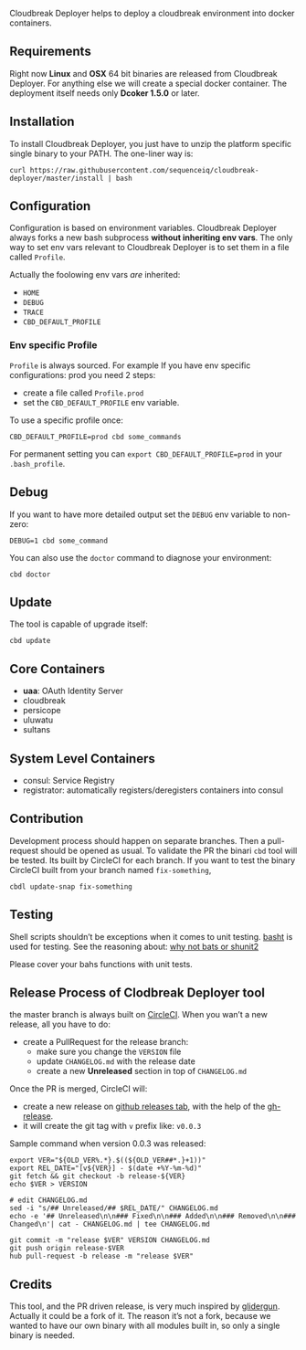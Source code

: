 Cloudbreak Deployer helps to deploy a cloudbreak environment into docker containers.

## Requirements

Right now **Linux** and **OSX** 64 bit binaries are released from Cloudbreak Deployer. For anything else we will create a special docker container.
The deployment itself needs only **Dcoker 1.5.0** or later.

## Installation

To install Cloudbreak Deployer, you just have to unzip the platform specific
single binary to your PATH. The one-liner way is:

```
curl https://raw.githubusercontent.com/sequenceiq/cloudbreak-deployer/master/install | bash
```

## Configuration

Configuration is based on environment variables. Cloudbreak Deployer always forks a new
bash subprocess **without inheriting env vars**. The only way to set env vars relevant to 
Cloudbreak Deployer is to set them in a file called `Profile`.

Actually the foolowing env vars _are_ inherited: 
- `HOME`
- `DEBUG`
- `TRACE`
- `CBD_DEFAULT_PROFILE`


### Env specific Profile

`Profile` is always sourced. For example If you have env specific configurations: prod you need
2 steps:

- create a file called `Profile.prod`
- set the `CBD_DEFAULT_PROFILE` env variable.

To use a specific profile once:
```
CBD_DEFAULT_PROFILE=prod cbd some_commands
```

For permanent setting you can `export CBD_DEFAULT_PROFILE=prod` in your `.bash_profile`.

## Debug

If you want to have more detailed output set the `DEBUG` env variable to non-zero:
```
DEBUG=1 cbd some_command
```

You can also use the `doctor` command to diagnose your environment:
```
cbd doctor
```

## Update

The tool is capable of upgrade itself:
```
cbd update
```

## Core Containers

- **uaa**: OAuth Identity Server
- cloudbreak
- persicope
- uluwatu
- sultans

## System Level Containers

- consul: Service Registry
- registrator: automatically registers/deregisters containers into consul

## Contribution

Development process should happen on separate branches. Then a pull-request should be opened as usual.
To validate the PR the binari `cbd` tool will be tested. Its built by CircleCI for each branch.
If you want to test the binary CircleCI built from your branch named `fix-something`, 

```
cbdl update-snap fix-something
```

## Testing

Shell scripts shouldn’t be exceptions when it comes to unit testing. [basht](https://github.com/progrium/basht)
is used for testing. See the reasoning about: [why not bats or shunit2](https://github.com/progrium/basht#why-not-bats-or-shunit2)

Please cover your bahs functions with unit tests.

## Release Process of Clodbreak Deployer tool

the master branch is always built on [CircleCI](https://circleci.com/gh/sequenceiq/cloudbreak-deployer).
When you wan’t a new release, all you have to do:

- create a PullRequest for the release branch:
  - make sure you change the `VERSION` file
  - update `CHANGELOG.md` with the release date
  - create a new **Unreleased** section in top of `CHANGELOG.md`

Once the PR is merged, CircleCI will:
- create a new release on [github releases tab](https://github.com/sequenceiq/cloudbreak-deployer/releases), with the help of the [gh-release](https://github.com/progrium/gh-release).
- it will create the git tag with `v` prefix like: `v0.0.3`

Sample command when version 0.0.3 was released:

```
export VER="${OLD_VER%.*}.$((${OLD_VER##*.}+1))"
export REL_DATE="[v${VER}] - $(date +%Y-%m-%d)"
git fetch && git checkout -b release-${VER}
echo $VER > VERSION

# edit CHANGELOG.md
sed -i "s/## Unreleased/## $REL_DATE/" CHANGELOG.md
echo -e '## Unreleased\n\n### Fixed\n\n### Added\n\n### Removed\n\n### Changed\n'| cat - CHANGELOG.md | tee CHANGELOG.md

git commit -m "release $VER" VERSION CHANGELOG.md
git push origin release-$VER
hub pull-request -b release -m "release $VER"
```

## Credits

This tool, and the PR driven release, is very much inspired by [glidergun](https://github.com/gliderlabs/glidergun). Actually it
could be a fork of it. The reason it’s not a fork, because we wanted to have our own binary with all modules
built in, so only a single binary is needed.
